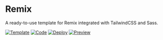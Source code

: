 # Remix

A ready-to-use template for Remix integrated with TailwindCSS and Sass.

<div align="left">
    <a href="https://github.com/new?template_name=remix&template_owner=lazuee&name=remix-template&visibility=private&description=If%20you%20find%20this%20repo%20useful,%20I%27d%20really%20appreciate%20it%20if%20you%20could%20%E2%AD%90%20star%20the%20repository!"><img src="https://img.shields.io/badge/github-use--template-blue?logo=github" alt="Template"></a>
    <a href="https://gitpod.io/#https://github.com/lazuee/remix"><img src="https://img.shields.io/badge/gitpod-ready--to--code-blue?logo=gitpod" alt="Code"></a>
    <a href="https://vercel.com/new/clone?repository-url=https://github.com/lazuee/remix&template=vite"><img src="https://img.shields.io/badge/vercel-ready--to--deploy-blue?logo=vercel" alt="Deploy"></a>
    <a href="https://remix.lazuee.vercel.app"><img src="https://deploy-badge.vercel.app/vercel/remix.lazuee?name=remix" alt="Preview"></a>
</div>
<br/>
